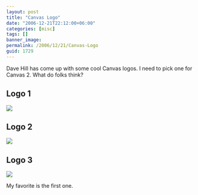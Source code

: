 ```yaml
---
layout: post
title: "Canvas Logo"
date: "2006-12-21T22:12:00+06:00"
categories: [misc]
tags: []
banner_image: 
permalink: /2006/12/21/Canvas-Logo
guid: 1729
---
```


Dave Hill has come up with some cool Canvas logos. I need to pick one for Canvas 2. What do folks think?

<h2>Logo 1</h2>

<img src="http://ray.camdenfamily.com/images/canvas2.jpg">

<h2>Logo 2</h2>

<img src="http://ray.camdenfamily.com/images/canvas3.jpg">

<h2>Logo 3</h2>

<img src="http://ray.camdenfamily.com/images/canvas4.jpg">

My favorite is the first one.